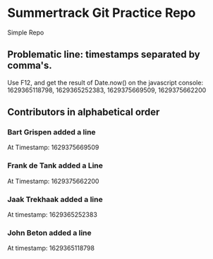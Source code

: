 # Summertrack Git Practice Repo
Simple Repo
## Problematic line: timestamps separated by comma's. 
Use F12, and get the result of Date.now() on the javascript console:
1629365118798, 1629365252383, 1629375669509, 1629375662200

## Contributors in alphabetical order
### Bart Grispen added a line
At Timestamp: 1629375669509
### Frank de Tank added a Line
At Timestamp: 1629375662200
### Jaak Trekhaak added a line
At timestamp: 1629365252383
### John Beton added a line
At timestamp: 1629365118798

